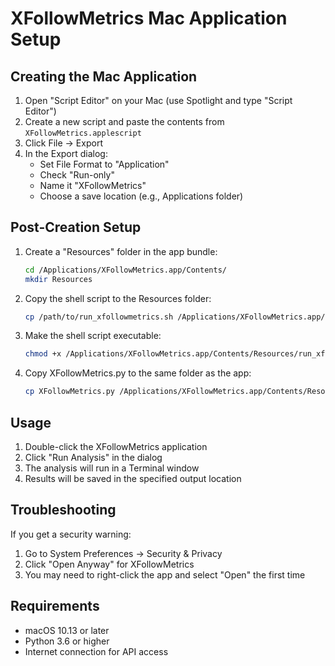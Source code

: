 # XFollowMetrics Mac Application Setup

## Creating the Mac Application

1. Open "Script Editor" on your Mac (use Spotlight and type "Script Editor")
2. Create a new script and paste the contents from `XFollowMetrics.applescript`
3. Click File → Export
4. In the Export dialog:
   - Set File Format to "Application"
   - Check "Run-only"
   - Name it "XFollowMetrics"
   - Choose a save location (e.g., Applications folder)

## Post-Creation Setup

1. Create a "Resources" folder in the app bundle:
   ```bash
   cd /Applications/XFollowMetrics.app/Contents/
   mkdir Resources
   ```

2. Copy the shell script to the Resources folder:
   ```bash
   cp /path/to/run_xfollowmetrics.sh /Applications/XFollowMetrics.app/Contents/Resources/
   ```

3. Make the shell script executable:
   ```bash
   chmod +x /Applications/XFollowMetrics.app/Contents/Resources/run_xfollowmetrics.sh
   ```

4. Copy XFollowMetrics.py to the same folder as the app:
   ```bash
   cp XFollowMetrics.py /Applications/XFollowMetrics.app/Contents/Resources/
   ```

## Usage

1. Double-click the XFollowMetrics application
2. Click "Run Analysis" in the dialog
3. The analysis will run in a Terminal window
4. Results will be saved in the specified output location

## Troubleshooting

If you get a security warning:
1. Go to System Preferences → Security & Privacy
2. Click "Open Anyway" for XFollowMetrics
3. You may need to right-click the app and select "Open" the first time

## Requirements

- macOS 10.13 or later
- Python 3.6 or higher
- Internet connection for API access